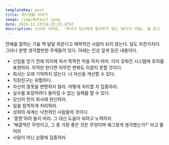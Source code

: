 ```yaml
---
templateKey: post
title: 회사생활 이야기
image: /img/default.jpeg
date: 2019-12-13T16:23:25.875Z
description: 신시아 샤피로, 『회사가 당신에게 알려주지 않는 50가지 비밀』 을 읽고
---
```

연예를 잘하는 기술 책 달달 외운다고 매력적인 사람이 되지 않는다. 일도 마찬가지다. 그러나 분명 생각할만한 주제들이 있다. 아래는 인상 깊게 읽은 내용이다.

- 신임을 얻기 전에 의지에 차서 똑똑한 척을 하지 마라. 이미 갖춰진 시스템에 호의를 표현하라. 지적만 한다면 아무런 변화도 이끌지 못할 것이다.
- 회사는 오래 기억하지 않는다. 너 자신을 개선할 수 있다.
- 직장친구는 위험하다.
- 자신의 잘못을 변명하지 말라. 어떻게 처리할 지 집중하라.
- 실수를 포장하려다 돌이킬 수 없는 실패를 할 수 있다.
- 당신이 먼저 회사에 헌신하라.
- 일을 침착하게 처리하라.
- 성취의 세계는 낙천적인 사람들의 것이다.
- '증명'하려 들지 마라. 그 대신 도움이 되려고 노력하라.
- '해결책은 무엇이고, 그 중 가장 좋은 것은 무엇이며 왜그렇게 생각했는가?' 라고 물어라
- 사람이 아닌 상황에 집중하라.
